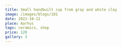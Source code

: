 ```yaml
---
title: Small handbuilt cup from gray and white clay
image: /images/blogs/181
date: 2022-10-12
place: Aarhus
tags: ceramics, shop
price: 120
gallery: 3
---
```

